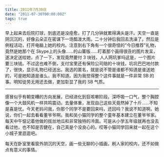 ```yaml
---
title: 2011年7月30日
date: "2011-07-30T00:00:00Z"
tags: true
---
```


早上起来去后院打球，到底还是没痊愈，打了几分钟就累得满头是汗。天空一直是阴沉沉的，好像云朵正在密谋下一场瓢泼大雨。二十分钟后我回去洗澡了。然后是例程活动，打开电脑上她的校内。注意到右下角有一个很奇怪的"今日推荐"礼物，竟然是她那个在 Skype上的头像……的山寨版……盯着那个画得很丑的图片发呆，遂决定送给她，点了一下，发现竟然要付 3 块钱，人人网坑爹吗这是，一个图片要三块钱。不过这也难不倒，支付宝里还有保险公司赔的十块钱，坑坑巴巴地付款了，很快，显示礼物已经送出。我选的匿名，就是说不管是谁都不知道是谁送她的，可是她知道是谁么，我不知道。因为我觉得整个这件事就是一件非常 SB 的事。明知徒劳无用还去做，更加彰显了我的 SB 气质。

---

感冒似乎有朝变糟的方向发展，已经进化到狂咳嗽阶段。深呼吸一口气，整个胸腔像一个大鼓风机一样共鸣震动。去量体重，发现自己这些天竟然掉了十斤……不知是喜是忧。今天老妈问我，你那个同学不是要回来吗，还回吗？我说不知道啊。她说，你们一起去看看董爷爷啊。我和吴小猫同学的整个童年基本建立在董爷爷家。每天中午惦记着他做的拔丝地瓜和非常独特的冷面。可是从小学五年级就再也没去看过他，也不知是否健在，自己真是个没良心的。哎等小猫同学回来就一起在这个小城子里逛逛吧。

每天在卧室里看窗外阴沉的天空，画一些无聊的小插画，刷人家的校内，还不如做点有意义的事情。
